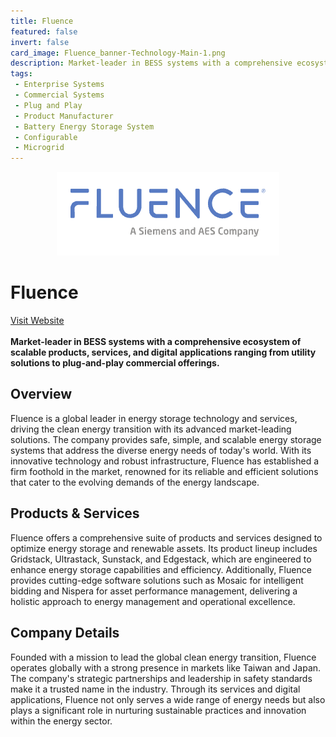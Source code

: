 ```yaml
---
title: Fluence
featured: false
invert: false
card_image: Fluence_banner-Technology-Main-1.png
description: Market-leader in BESS systems with a comprehensive ecosystem of scalable products, services, and digital applications ranging from utility solutions to plug-and-play commercial offerings.
tags: 
 - Enterprise Systems
 - Commercial Systems
 - Plug and Play
 - Product Manufacturer
 - Battery Energy Storage System
 - Configurable
 - Microgrid
---
```


<div align="center">
<a href="https://fluenceenergy.com/energy-storage-technology/">
<img src="Fluence_banner-Technology-Main-1.png" alt="Logo" style="min-width: 200px; max-width: 600px; height: auto;" >
</a>
</div>

# Fluence
<a href="https://fluenceenergy.com/energy-storage-technology/">Visit Website</a>
<br>
<br>
**Market-leader in BESS systems with a comprehensive ecosystem of scalable products, services, and digital applications ranging from utility solutions to plug-and-play commercial offerings.**

## Overview
Fluence is a global leader in energy storage technology and services, driving the clean energy transition with its advanced market-leading solutions. The company provides safe, simple, and scalable energy storage systems that address the diverse energy needs of today's world. With its innovative technology and robust infrastructure, Fluence has established a firm foothold in the market, renowned for its reliable and efficient solutions that cater to the evolving demands of the energy landscape.
## Products & Services 
Fluence offers a comprehensive suite of products and services designed to optimize energy storage and renewable assets. Its product lineup includes Gridstack, Ultrastack, Sunstack, and Edgestack, which are engineered to enhance energy storage capabilities and efficiency. Additionally, Fluence provides cutting-edge software solutions such as Mosaic for intelligent bidding and Nispera for asset performance management, delivering a holistic approach to energy management and operational excellence.
## Company Details 
Founded with a mission to lead the global clean energy transition, Fluence operates globally with a strong presence in markets like Taiwan and Japan. The company's strategic partnerships and leadership in safety standards make it a trusted name in the industry. Through its services and digital applications, Fluence not only serves a wide range of energy needs but also plays a significant role in nurturing sustainable practices and innovation within the energy sector.

